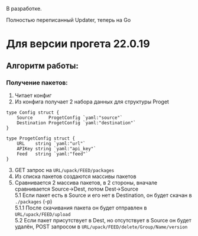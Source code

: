 В разработке.

Полностью переписанный Updater, теперь на Go

# Для версии прогета 22.0.19  
## Алгоритм работы:
### Получение пакетов:
1. Читает конфиг
2. Из конфига получает 2 набора данных для структуры Proget
```
type Config struct {
	Source      ProgetConfig `yaml:"source"`
	Destination ProgetConfig `yaml:"destination"`
}

type ProgetConfig struct {
	URL    string `yaml:"url"`
	APIKey string `yaml:"api_key"`
	Feed   string `yaml:"feed"`
}
```
3. GET запрос на ```URL/upack/FEED/packages```
4. Из списка пакетов создаются массивы пакетов
5. Сравнивается 2 массива пакетов, в 2 стороны, вначале сравнивается Source->Dest, потом Dest->Source  
5.1 Если пакет есть в Source и его нет в Destination, он будет скачан в ```./packages``` (-p)  
5.1.1 После скачивания пакета он будет отправлен в ```URL/upack/FEED/upload```  
5.2 Если пакет присутствует в Dest, но отсутствует в Source он будет удалён, POST запросом в ```URL/upack/FEED/delete/Group/Name/version```    